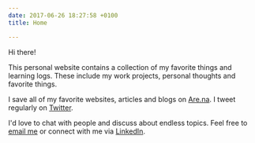 ```yaml
---
date: 2017-06-26 18:27:58 +0100
title: Home

---
```

Hi there!

This personal website contains a collection of my favorite things and learning logs. These include my work projects, personal thoughts and favorite things.

I save all of my favorite websites, articles and blogs on [Are.na](https://www.are.na/tam-hn). I tweet regularly on [Twitter](https://twitter.com/ctvv3010).

I'd love to chat with people and discuss about endless topics. Feel free to [email me](mailto:nghtam179@gmail.com) or connect with me via [LinkedIn](https://www.linkedin.com/in/tamhnguyen179/).